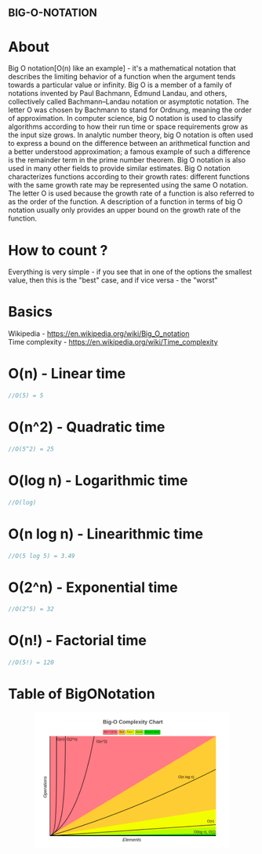 ## BIG-O-NOTATION

# About

Big O notation[O(n) like an example] - it's a mathematical notation that describes the limiting behavior of a function when the argument tends towards a particular value or infinity. Big O is a member of a family of notations invented by Paul Bachmann, Edmund Landau, and others, collectively called Bachmann–Landau notation or asymptotic notation. The letter O was chosen by Bachmann to stand for Ordnung, meaning the order of approximation.
In computer science, big O notation is used to classify algorithms according to how their run time or space requirements grow as the input size grows. In analytic number theory, big O notation is often used to express a bound on the difference between an arithmetical function and a better understood approximation; a famous example of such a difference is the remainder term in the prime number theorem. Big O notation is also used in many other fields to provide similar estimates.
Big O notation characterizes functions according to their growth rates: different functions with the same growth rate may be represented using the same O notation. The letter O is used because the growth rate of a function is also referred to as the order of the function. A description of a function in terms of big O notation usually only provides an upper bound on the growth rate of the function.

# How to count ?

Everything is very simple - if you see that in one of the options the smallest value, then this is the "best" case, and if vice versa - the "worst"

# Basics

Wikipedia - https://en.wikipedia.org/wiki/Big_O_notation<br />
Time complexity - https://en.wikipedia.org/wiki/Time_complexity

# O(n) - Linear time

```ts
//O(5) = 5
```

# O(n^2) - Quadratic time

```ts
//O(5^2) = 25
```

# O(log n) - Logarithmic time

```ts
//O(log)
```

# O(n log n) - Linearithmic time

```ts
//O(5 log 5) = 3.49
```

# O(2^n) - Exponential time

```ts
//O(2^5) = 32
```

# O(n!) - Factorial time

```ts
//O(5!) = 120
```

# Table of BigONotation

<p style="text-align: center"><img width="400" src="./assets/big-o-notation/big-o-notation.png" /></p>
